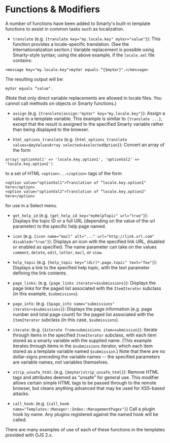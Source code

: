 # Functions & Modifiers

A number of functions have been added to Smarty's built-in template functions to assist in common tasks such as localization.

- `translate` (e.g. `{translate key="my.locale.key" myVar="value"}`): This function provides a locale-specific translation. (See the Internationalization section.) Variable replacement is possible using Smarty-style syntax; using the above example, if the `locale.xml` file contains:

````
<message key="my.locale.key">myVar equals “{$myVar}".</message>
````

The resulting output will be:

````
myVar equals “value".
````

(Note that only direct variable replacements are allowed in locale files. You cannot call methods on objects or Smarty functions.)

- `assign` (e.g. `{translate|assign:"myVar" key="my.locale.key"}`): Assign a value to a template variable. This example is similar to `{translate ...}`, except that the result is assigned to the specified Smarty variable rather than being displayed to the browser.

- `html_options_translate` (e.g. `{html_options_translate values=$myValuesArray selected=$selectedOption}`): Convert an array of the form

````
array('optionVal1' => 'locale.key.option1', 'optionVal2' => 'locale.key.option2')
````

to a set of HTML `<option>...</option>` tags of the form

````
<option value="optionVal1">Translation of “locale.key.option1" here</option>
<option value="optionVal2">Translation of “locale.key.option2" here</option>
````

for use in a Select menu.

- `get_help_id` (e.g. `{get_help_id key="myHelpTopic" url="true"}`): Displays the topic ID or a full URL (depending on the value of the url parameter) to the specific help page named.

- `icon` (e.g. `{icon name="mail" alt="..." url="http://link.url.com" disabled="true"}`): Displays an icon with the specified link URL, disabled or enabled as specified. The name parameter can take on the values `comment`, `delete`, `edit`, `letter`, `mail`, or `view`.

- `help_topic` (e.g. `{help_topic key="(dir)*.page.topic" text="foo"}`): Displays a link to the specified help topic, with the text parameter defining the link contents.

- `page_links`: (e.g. `{page_links iterator=$submissions}`): Displays the page links for the paged list associated with the `ItemIterator` subclass (in this example, `$submissions`).

- `page_info`: (e.g. `{$page_info name="submissions" iterator=$submissions}`): Displays the page information (e.g. page number and total page count) for the paged list associated with the `ItemIterator` subclass (in this case, `$submissions`).

- `iterate`: (e.g. `{$iterate from=submissions item=submission}`): Iterate through items in the specified `ItemIterator` subclass, with each item stored as a smarty variable with the supplied name. (This example iterates through items in the `$submissions` iterator, which each item stored as a template variable named `$submission`.) Note that there are no dollar-signs preceding the variable names -- the specified parameters are variable names, not variables themselves.

- `strip_unsafe_html`: (e.g. `{$myVar|strip_unsafe_html}`): Remove HTML tags and attributes deemed as “unsafe" for general use. This modifier allows certain simple HTML tags to be passed through to the remote browser, but cleans anything advanced that may be used for XSS-based attacks.

- `call_hook`: (e.g. `{call_hook name="Templates::Manager::Index::ManagementPages"}`) Call a plugin hook by name. Any plugins registered against the named hook will be called.

There are many examples of use of each of these functions in the templates provided with OJS 2.x.

